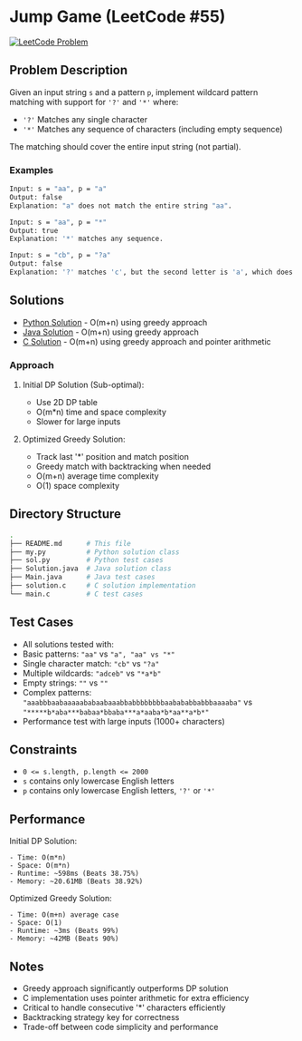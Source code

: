 # Jump Game (LeetCode #55)
[![LeetCode Problem](https://img.shields.io/badge/LeetCode-44.%20Wildcard%20Matching-FFA116?style=for-the-badge&logo=leetcode)](https://leetcode.com/problems/jump-game-ii/)

## Problem Description
Given an input string `s` and a pattern `p`, implement wildcard pattern matching with support for `'?'` and `'*'` where:

- `'?'` Matches any single character
- `'*'` Matches any sequence of characters (including empty sequence)

The matching should cover the entire input string (not partial).

### Examples
```bash
Input: s = "aa", p = "a"
Output: false
Explanation: "a" does not match the entire string "aa".

Input: s = "aa", p = "*"
Output: true
Explanation: '*' matches any sequence.

Input: s = "cb", p = "?a"
Output: false
Explanation: '?' matches 'c', but the second letter is 'a', which does not match 'b'.
```

## Solutions
- [Python Solution](./sol.py) - O(m+n) using greedy approach
- [Java Solution](./Solution.java) - O(m+n) using greedy approach
- [C Solution](./solution.c) - O(m+n) using greedy approach and pointer arithmetic


### Approach
1. Initial DP Solution (Sub-optimal):
    -   Use 2D DP table
    -   O(m*n) time and space complexity
    -   Slower for large inputs


2. Optimized Greedy Solution:
    -   Track last '*' position and match position
    -   Greedy match with backtracking when needed
    -   O(m+n) average time complexity
    -   O(1) space complexity

## Directory Structure
```bash
.
├── README.md      # This file
├── my.py          # Python solution class
├── sol.py         # Python test cases
├── Solution.java  # Java solution class
├── Main.java      # Java test cases
├── solution.c     # C solution implementation
└── main.c         # C test cases
```

## Test Cases
- All solutions tested with:
- Basic patterns: `"aa"` vs `"a", "aa" vs "*"`
- Single character match: `"cb"` vs `"?a"`
- Multiple wildcards: `"adceb"` vs `"*a*b"`
- Empty strings: `""` vs `""`
- Complex patterns: `"aaabbbaabaaaaababaabaaabbabbbbbbbbaabababbabbbaaaaba"` vs `"*****b*aba***babaa*bbaba***a*aaba*b*aa**a*b*"`
- Performance test with large inputs (1000+ characters)


## Constraints
- `0 <= s.length, p.length <= 2000`
- `s` contains only lowercase English letters
- `p` contains only lowercase English letters, `'?'` or `'*'`


## Performance
Initial DP Solution:

    - Time: O(m*n)
    - Space: O(m*n)
    - Runtime: ~598ms (Beats 38.75%)
    - Memory: ~20.61MB (Beats 38.92%)

Optimized Greedy Solution:

    - Time: O(m+n) average case
    - Space: O(1)
    - Runtime: ~3ms (Beats 99%)
    - Memory: ~42MB (Beats 90%)


## Notes

- Greedy approach significantly outperforms DP solution
- C implementation uses pointer arithmetic for extra efficiency
- Critical to handle consecutive '*' characters efficiently
- Backtracking strategy key for correctness
- Trade-off between code simplicity and performance